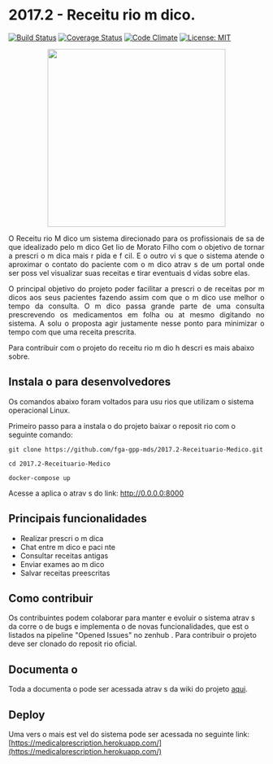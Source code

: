 # 2017.2 - Receitu rio m dico.
[![Build Status](https://travis-ci.org/fga-gpp-mds/2017.2-Receituario-Medico.svg?branch=master)](https://travis-ci.org/fga-gpp-mds/2017.2-Receituario-Medico)
[![Coverage Status](https://coveralls.io/repos/github/fga-gpp-mds/2017.2-Receituario-Medico/badge.svg)](https://coveralls.io/github/fga-gpp-mds/2017.2-Receituario-Medico)
[![Code Climate](https://codeclimate.com/github/fga-gpp-mds/2017.2-Receituario-Medico/badges/gpa.svg)](https://codeclimate.com/github/fga-gpp-mds/2017.2-Receituario-Medico)
[![License: MIT](https://img.shields.io/badge/License-MIT-blue.svg)](https://opensource.org/licenses/MIT)

<p align="center"><img src="https://raw.githubusercontent.com/wiki/fga-gpp-mds/2017.2-Receituario-Medico/imagens/logo/logo.png" width="350px"></p>


<p align="justify">O Receitu rio M dico   um sistema direcionado para os profissionais de sa de que   idealizado pelo m dico Get lio de Morato Filho com o objetivo de tornar a prescri o m dica mais r pida e f cil. E o outro vi s que o sistema atende   o aproximar o contato do paciente com o m dico atrav s de um portal onde ser  poss vel visualizar suas receitas e tirar eventuais d vidas sobre elas.</p>

<p align="justify">O principal objetivo do projeto   poder facilitar a prescri o de receitas por m dicos aos seus pacientes fazendo assim com que o m dico use melhor o tempo da consulta. O m dico passa grande parte de uma consulta prescrevendo os medicamentos em folha ou at  mesmo digitando no sistema. A solu o proposta agir  justamente nesse ponto para minimizar o tempo com que uma receita   prescrita.</p>

Para contribuir com o projeto do receitu rio m dio h  descri es mais abaixo sobre.


## Instala o para desenvolvedores

Os comandos abaixo foram voltados para usu rios que utilizam o sistema operacional Linux.

Primeiro passo para a instala o do projeto   baixar o reposit rio com o seguinte comando:

```git clone https://github.com/fga-gpp-mds/2017.2-Receituario-Medico.git```

```cd 2017.2-Receituario-Medico```

```docker-compose up```

Acesse a aplica o atrav s do link: http://0.0.0.0:8000


## Principais funcionalidades
* Realizar prescri o m dica
* Chat entre m dico e paci nte
* Consultar receitas antigas
* Enviar exames ao m dico
* Salvar receitas preescritas


## Como contribuir

Os contribuintes podem colaborar para manter e evoluir o sistema atrav s da corre o de bugs e implementa o de novas funcionalidades, que est o listados na pipeline "Opened Issues" no zenhub . Para contribuir o projeto deve ser clonado do reposit rio oficial.

## Documenta o

Toda a documenta o pode ser acessada atrav s da wiki do projeto <a href="https://github.com/fga-gpp-mds/2017.2-Receituario-Medico/wiki">aqui</a>.

## Deploy

Uma vers o mais est vel do sistema pode ser acessada no seguinte link: [https://medicalprescription.herokuapp.com/](https://medicalprescription.herokuapp.com/)
